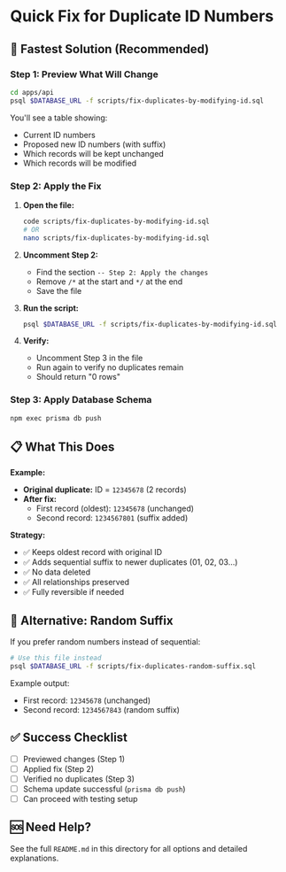 # Quick Fix for Duplicate ID Numbers

## 🚀 Fastest Solution (Recommended)

### Step 1: Preview What Will Change
```bash
cd apps/api
psql $DATABASE_URL -f scripts/fix-duplicates-by-modifying-id.sql
```

You'll see a table showing:
- Current ID numbers
- Proposed new ID numbers (with suffix)
- Which records will be kept unchanged
- Which records will be modified

### Step 2: Apply the Fix

1. **Open the file:**
   ```bash
   code scripts/fix-duplicates-by-modifying-id.sql
   # OR
   nano scripts/fix-duplicates-by-modifying-id.sql
   ```

2. **Uncomment Step 2:**
   - Find the section `-- Step 2: Apply the changes`
   - Remove `/*` at the start and `*/` at the end
   - Save the file

3. **Run the script:**
   ```bash
   psql $DATABASE_URL -f scripts/fix-duplicates-by-modifying-id.sql
   ```

4. **Verify:**
   - Uncomment Step 3 in the file
   - Run again to verify no duplicates remain
   - Should return "0 rows"

### Step 3: Apply Database Schema
```bash
npm exec prisma db push
```

## 📋 What This Does

**Example:**
- **Original duplicate:** ID = `12345678` (2 records)
- **After fix:**
  - First record (oldest): `12345678` (unchanged)
  - Second record: `1234567801` (suffix added)

**Strategy:**
- ✅ Keeps oldest record with original ID
- ✅ Adds sequential suffix to newer duplicates (01, 02, 03...)
- ✅ No data deleted
- ✅ All relationships preserved
- ✅ Fully reversible if needed

## 🎲 Alternative: Random Suffix

If you prefer random numbers instead of sequential:

```bash
# Use this file instead
psql $DATABASE_URL -f scripts/fix-duplicates-random-suffix.sql
```

Example output:
- First record: `12345678` (unchanged)
- Second record: `1234567843` (random suffix)

## ✅ Success Checklist

- [ ] Previewed changes (Step 1)
- [ ] Applied fix (Step 2)
- [ ] Verified no duplicates (Step 3)
- [ ] Schema update successful (`prisma db push`)
- [ ] Can proceed with testing setup

## 🆘 Need Help?

See the full `README.md` in this directory for all options and detailed explanations.

